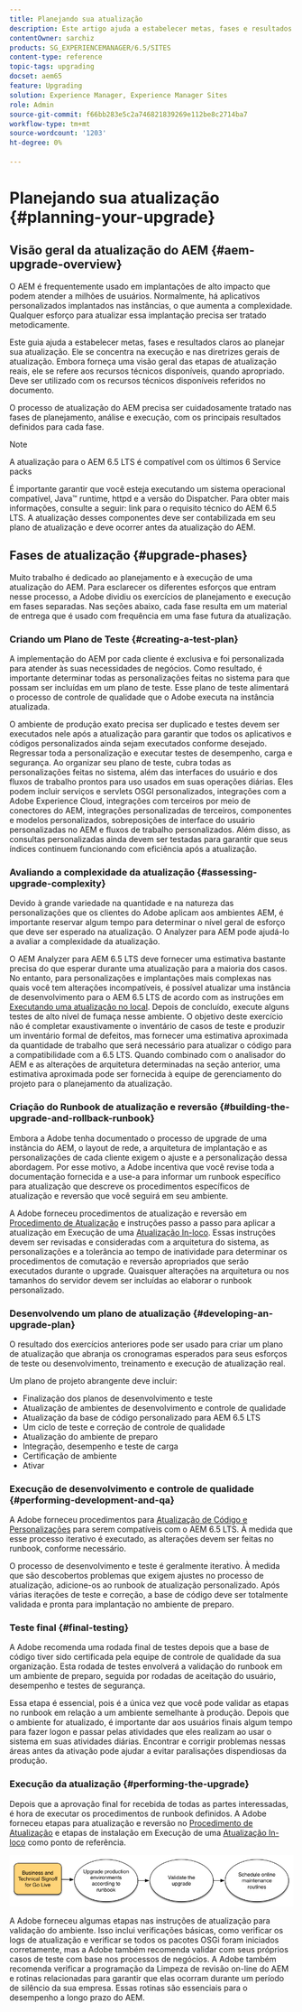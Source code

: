 ```yaml
---
title: Planejando sua atualização
description: Este artigo ajuda a estabelecer metas, fases e resultados claros ao planejar a atualização do AEM.
contentOwner: sarchiz
products: SG_EXPERIENCEMANAGER/6.5/SITES
content-type: reference
topic-tags: upgrading
docset: aem65
feature: Upgrading
solution: Experience Manager, Experience Manager Sites
role: Admin
source-git-commit: f66bb283e5c2a746821839269e112be8c2714ba7
workflow-type: tm+mt
source-wordcount: '1203'
ht-degree: 0%

---
```


# Planejando sua atualização {#planning-your-upgrade}

## Visão geral da atualização do AEM {#aem-upgrade-overview}

O AEM é frequentemente usado em implantações de alto impacto que podem atender a milhões de usuários. Normalmente, há aplicativos personalizados implantados nas instâncias, o que aumenta a complexidade. Qualquer esforço para atualizar essa implantação precisa ser tratado metodicamente.

Este guia ajuda a estabelecer metas, fases e resultados claros ao planejar sua atualização. Ele se concentra na execução e nas diretrizes gerais de atualização. Embora forneça uma visão geral das etapas de atualização reais, ele se refere aos recursos técnicos disponíveis, quando apropriado. Deve ser utilizado com os recursos técnicos disponíveis referidos no documento.

O processo de atualização do AEM precisa ser cuidadosamente tratado nas fases de planejamento, análise e execução, com os principais resultados definidos para cada fase.

>[!NOTE]
>
>A atualização para o AEM 6.5 LTS é compatível com os últimos 6 Service packs

É importante garantir que você esteja executando um sistema operacional compatível, Java™ runtime, httpd e a versão do Dispatcher. Para obter mais informações, consulte a seguir: link para o requisito técnico do AEM 6.5 LTS. A atualização desses componentes deve ser contabilizada em seu plano de atualização e deve ocorrer antes da atualização do AEM.

<!-- Alexandru: drafting for now

## Upgrade Scope and Requirements {#upgrade-scope-requirements}

Below you will find a list of areas that are impacted in a typical AEM Upgrade project:

<table>
 <tbody>
  <tr>
   <td><strong>Component</strong></td>
   <td><strong>Impact</strong></td>
   <td><strong>Description</strong></td>
  </tr>
  <tr>
   <td>Operating System</td>
   <td>Uncertain, but subtle effects</td>
   <td>At the time of the AEM upgrade, it may be time to upgrade the operating system as well and this might have some impact.</td>
  </tr>
  <tr>
   <td>Java&trade; Runtime</td>
   <td>Moderate Impact</td>
   <td>AEM 6.3 requires JRE 1.7.x (64 bit) or later. JRE 1.8 is the only version currently supported by Oracle.</td>
  </tr>
  <tr>
   <td>Hardware</td>
   <td>Moderate Impact</td>
   <td>Online Revision Cleanup requires free<br /> disk space equal to 25% of the repository's size and 15% free heap space<br /> to complete successfully. You may need to upgrade your hardware to<br /> ensure sufficient resources for Online Revision Cleanup to fully<br /> run. Also, if upgrading from a version prior to AEM 6, there<br /> may be additional storage requirements.</td>
  </tr>
  <tr>
   <td>Content Repository (CRX or Oak)</td>
   <td>High Impact</td>
   <td>Starting from version 6.1, AEM does not support CRX2, so a migration to<br /> Oak (CRX3) is required if upgrading from an older version. AEM 6.3 has<br /> implemented a new Segment Node Store that also requires a migration. The<br /> crx2oak tool is used for this purpose.</td>
  </tr>
  <tr>
   <td>AEM Components/Content</td>
   <td>Moderate Impact</td>
   <td><code>/libs</code> and <code>/apps</code> are easily handled through the upgrade, but <code>/etc</code> usually requires some manual reapplication of customizations.</td>
  </tr>
  <tr>
   <td>AEM Services</td>
   <td>Low Impact</td>
   <td>Most AEM core services are tested for upgrade. This is an area of low impact.</td>
  </tr>
  <tr>
   <td>Custom Application Services</td>
   <td>Low to High Impact</td>
   <td>Depending on the application and customization, there may be<br /> dependencies on JVM, operating system versions, and some indexing related<br /> changes, as indexes are not generated automatically in Oak.</td>
  </tr>
  <tr>
   <td>Custom Application Content</td>
   <td>Low to High Impact</td>
   <td>Content that will not be handled through the upgrade can be backed up<br /> before the upgrade takes place and then moved back into the repository.<br /> Most content can be handled through the migration tool.</td>
  </tr>
 </tbody>
</table>

It is important to ensure that you are running a supported operating system, Java&trade; runtime, httpd, and Dispatcher version. For more information, see the [AEM 6.5 Technical Requirements page](/help/sites-deploying/technical-requirements.md). Upgrading these components must be accounted for in your project plan and should take place before upgrading AEM. -->

## Fases de atualização {#upgrade-phases}

Muito trabalho é dedicado ao planejamento e à execução de uma atualização do AEM. Para esclarecer os diferentes esforços que entram nesse processo, a Adobe dividiu os exercícios de planejamento e execução em fases separadas. Nas seções abaixo, cada fase resulta em um material de entrega que é usado com frequência em uma fase futura da atualização.

<!-- Alexandru:drafting for now

### Planning for Author Training {#planning-for-author-training}

With any new release, there are potential changes to the UI and user workflows that may be introduced. Also, new releases introduce new features that may be beneficial for the business to use. Adobe recommends reviewing the functional changes that have been introduced and organizing a plan to train your users on using them effectively.

![unu_cropped](assets/unu_cropped.png)

New features in AEM 6.5 can be found in [the AEM section of adobe.com](/help/release-notes/release-notes.md). Make sure to note any changes to UIs or product features that are commonly used in your organization. As you look through the new features, also take note of any that can be of value to your organization. After looking through what has changed in AEM 6.5, develop a training plan for your authors. This could involve using freely available resources like the help feature videos or formal training offered through [Adobe Digital Learning Services](https://learning.adobe.com/). -->

### Criando um Plano de Teste {#creating-a-test-plan}

A implementação do AEM por cada cliente é exclusiva e foi personalizada para atender às suas necessidades de negócios. Como resultado, é importante determinar todas as personalizações feitas no sistema para que possam ser incluídas em um plano de teste. Esse plano de teste alimentará o processo de controle de qualidade que o Adobe executa na instância atualizada.

O ambiente de produção exato precisa ser duplicado e testes devem ser executados nele após a atualização para garantir que todos os aplicativos e códigos personalizados ainda sejam executados conforme desejado. Regressar toda a personalização e executar testes de desempenho, carga e segurança. Ao organizar seu plano de teste, cubra todas as personalizações feitas no sistema, além das interfaces do usuário e dos fluxos de trabalho prontos para uso usados em suas operações diárias. Eles podem incluir serviços e servlets OSGI personalizados, integrações com a Adobe Experience Cloud, integrações com terceiros por meio de conectores do AEM, integrações personalizadas de terceiros, componentes e modelos personalizados, sobreposições de interface do usuário personalizadas no AEM e fluxos de trabalho personalizados. Além disso, as consultas personalizadas ainda devem ser testadas para garantir que seus índices continuem funcionando com eficiência após a atualização.

### Avaliando a complexidade da atualização {#assessing-upgrade-complexity}

Devido à grande variedade na quantidade e na natureza das personalizações que os clientes do Adobe aplicam aos ambientes AEM, é importante reservar algum tempo para determinar o nível geral de esforço que deve ser esperado na atualização. O Analyzer para AEM pode ajudá-lo a avaliar a complexidade da atualização.

O AEM Analyzer para AEM 6.5 LTS deve fornecer uma estimativa bastante precisa do que esperar durante uma atualização para a maioria dos casos. No entanto, para personalizações e implantações mais complexas nas quais você tem alterações incompatíveis, é possível atualizar uma instância de desenvolvimento para o AEM 6.5 LTS de acordo com as instruções em [Executando uma atualização no local](/help/sites-deploying/in-place-upgrade.md). Depois de concluído, execute alguns testes de alto nível de fumaça nesse ambiente. O objetivo deste exercício não é completar exaustivamente o inventário de casos de teste e produzir um inventário formal de defeitos, mas fornecer uma estimativa aproximada da quantidade de trabalho que será necessário para atualizar o código para a compatibilidade com a 6.5 LTS. Quando combinado com o analisador do AEM e as alterações de arquitetura determinadas na seção anterior, uma estimativa aproximada pode ser fornecida à equipe de gerenciamento do projeto para o planejamento da atualização.

### Criação do Runbook de atualização e reversão {#building-the-upgrade-and-rollback-runbook}

Embora a Adobe tenha documentado o processo de upgrade de uma instância do AEM, o layout de rede, a arquitetura de implantação e as personalizações de cada cliente exigem o ajuste e a personalização dessa abordagem. Por esse motivo, a Adobe incentiva que você revise toda a documentação fornecida e a use-a para informar um runbook específico para atualização que descreve os procedimentos específicos de atualização e reversão que você seguirá em seu ambiente.

<!--Alexandru:drafting for now

![runbook-diagram](assets/runbook-diagram.png) -->

A Adobe forneceu procedimentos de atualização e reversão em [Procedimento de Atualização](/help/sites-deploying/upgrade-procedure.md) e instruções passo a passo para aplicar a atualização em Execução de uma [Atualização In-loco](/help/sites-deploying/in-place-upgrade.md). Essas instruções devem ser revisadas e consideradas com a arquitetura do sistema, as personalizações e a tolerância ao tempo de inatividade para determinar os procedimentos de comutação e reversão apropriados que serão executados durante o upgrade. Quaisquer alterações na arquitetura ou nos tamanhos do servidor devem ser incluídas ao elaborar o runbook personalizado.

### Desenvolvendo um plano de atualização {#developing-an-upgrade-plan}

O resultado dos exercícios anteriores pode ser usado para criar um plano de atualização que abranja os cronogramas esperados para seus esforços de teste ou desenvolvimento, treinamento e execução de atualização real.

<!--Alexandru: drafting for now

![develop-project-plan](assets/develop-project-plan.png) -->

Um plano de projeto abrangente deve incluir:

* Finalização dos planos de desenvolvimento e teste
* Atualização de ambientes de desenvolvimento e controle de qualidade
* Atualização da base de código personalizado para AEM 6.5 LTS
* Um ciclo de teste e correção de controle de qualidade
* Atualização do ambiente de preparo
* Integração, desempenho e teste de carga
* Certificação de ambiente
* Ativar

### Execução de desenvolvimento e controle de qualidade {#performing-development-and-qa}

A Adobe forneceu procedimentos para [Atualização de Código e Personalizações](/help/sites-deploying/upgrading-code-and-customizations.md) para serem compatíveis com o AEM 6.5 LTS. À medida que esse processo iterativo é executado, as alterações devem ser feitas no runbook, conforme necessário.

<!--Alexandru: drafting for now

![patru_cropped](assets/patru_cropped.png) -->

O processo de desenvolvimento e teste é geralmente iterativo. À medida que são descobertos problemas que exigem ajustes no processo de atualização, adicione-os ao runbook de atualização personalizado. Após várias iterações de teste e correção, a base de código deve ser totalmente validada e pronta para implantação no ambiente de preparo.

### Teste final {#final-testing}

A Adobe recomenda uma rodada final de testes depois que a base de código tiver sido certificada pela equipe de controle de qualidade da sua organização. Esta rodada de testes envolverá a validação do runbook em um ambiente de preparo, seguida por rodadas de aceitação do usuário, desempenho e testes de segurança.

<!--Alexandru: drafting for now

![cinci_cropped](assets/cinci_cropped.png) -->

Essa etapa é essencial, pois é a única vez que você pode validar as etapas no runbook em relação a um ambiente semelhante à produção. Depois que o ambiente for atualizado, é importante dar aos usuários finais algum tempo para fazer logon e passar pelas atividades que eles realizam ao usar o sistema em suas atividades diárias. Encontrar e corrigir problemas nessas áreas antes da ativação pode ajudar a evitar paralisações dispendiosas da produção.

### Execução da atualização {#performing-the-upgrade}

Depois que a aprovação final for recebida de todas as partes interessadas, é hora de executar os procedimentos de runbook definidos. A Adobe forneceu etapas para atualização e reversão no [Procedimento de Atualização](/help/sites-deploying/upgrade-procedure.md) e etapas de instalação em Execução de uma [Atualização In-loco](/help/sites-deploying/in-place-upgrade.md) como ponto de referência.

![executar-atualização](assets/perform-upgrade.png)

A Adobe forneceu algumas etapas nas instruções de atualização para validação do ambiente. Isso inclui verificações básicas, como verificar os logs de atualização e verificar se todos os pacotes OSGi foram iniciados corretamente, mas a Adobe também recomenda validar com seus próprios casos de teste com base nos processos de negócios. A Adobe também recomenda verificar a programação da Limpeza de revisão on-line do AEM e rotinas relacionadas para garantir que elas ocorram durante um período de silêncio da sua empresa. Essas rotinas são essenciais para o desempenho a longo prazo do AEM.